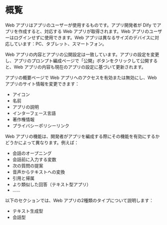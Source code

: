 # 概覧

Web アプリはアプリのユーザーが使用するものです。アプリ開発者が Dify でアプリを作成すると、対応する Web アプリが取得されます。Web アプリのユーザーはログインせずに使用できます。Web アプリは異なるサイズのデバイスに対応しています：PC、タブレット、スマートフォン。

Web アプリの内容とアプリの公開設定は一致しています。アプリの設定を変更し、アプリのプロンプト編成ページで「公開」ボタンをクリックして公開すると、Web アプリの内容も現在のアプリの設定に基づいて更新されます。

アプリの概要ページで Web アプリへのアクセスを有効または無効にし、Web アプリのサイト情報を変更できます：

* アイコン
* 名前
* アプリの説明
* インターフェース言語
* 著作権情報
* プライバシーポリシーリンク

Web アプリの機能は、開発者がアプリを編成する際にその機能を有効にするかどうかによって異なります。例えば：

* 会話のオープニング
* 会話前に入力する変数
* 次の質問の提案
* 音声からテキストへの変換
* 引用と帰属
* より類似した回答（テキスト型アプリ）
* ......

以下のセクションでは、Web アプリの2種類のタイプについて説明します：

* テキスト生成型
* 会話型